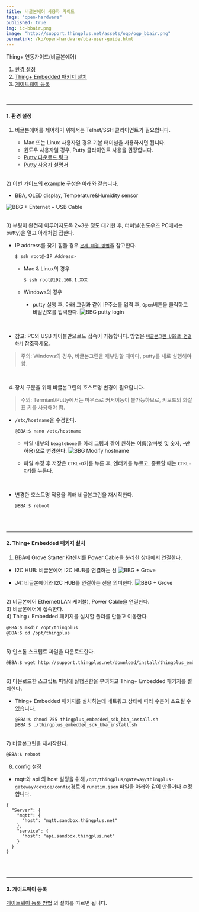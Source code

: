 ```yaml
---
title: 비글본에어 사용자 가이드
tags: "open-hardware"
published: true
img: ic-bbair.png
image: "http://support.thingplus.net/assets/ogp/ogp_bbair.png"
permalink: /ko/open-hardware/bba-user-guide.html
---
```


Thing+ 연동가이드(비글본에어)
<div id='id-setting'></div>

1. [환경 설정](#id-setting)
2. [Thing+ Embedded 패키지 설치](#id-package)
3. [게이트웨이 등록](#id-register)

<br/>

---

#### 1. 환경 설정

1) 비글본에어를 제어하기 위해서는 Telnet/SSH 클라이언트가 필요합니다.

   - Mac 또는 Linux 사용자일 경우 기본 터미널을 사용하시면 됩니다.
   - 윈도우 사용자일 경우, Putty 클라이언트 사용을 권장합니다.
   - [Putty 다운로드 링크](http://the.earth.li/~sgtatham/putty/latest/x86/putty.exe)
   - [Putty 사용자 설명서](http://suhjin.tistory.com/37)

<br/>
2) 이번 가이드의 example 구성은 아래와 같습니다.

  - BBA, OLED display, Temperature&Humidity sensor

![BBG + Ehternet + USB Cable](/assets/bba_board_sensors.png)

<br/>
3) 부팅이 완전히 이루어지도록 2~3분 정도 대기한 후, 터미널(윈도우즈 PC에서는 putty)을 열고 아래처럼 접한다.

 - IP address를 찾기 힘들 경우 [`문제 해결 방법`](/ko/help/troubleshooting.html)을 참고한다.

   ```bash
   $ ssh root@<IP Address>
   ```

   - Mac & Linux의 경우

     ```bash
     $ ssh root@192.168.1.XXX
     ```

   - Windows의 경우
     - putty 실행 후, 아래 그림과 같이 IP주소를 입력 후, `Open`버튼을 클릭하고 비밀번호를 입력한다.
     ![BBG putty login](/assets/putty_login_bbg.png)

<br/>

 - 참고: PC와 USB 케이블만으로도 접속이 가능합니다. 방법은 [`비글본그린 USB로 연결하기`](#id-bbg-usbconnect) 참조하세요.

> 주의: Windows의 경우, 비글본그린을 재부팅할 때마다, putty를 새로 실행해야함.

<br/>

4) 장치 구분을 위해 비글본그린의 호스트명 변경이 필요합니다.

> 주의: Termianl/Putty에서는 마우스로 커서이동이 불가능하므로, 키보드의 화살표 키를 사용해야 함.

- `/etc/hostname`을 수정한다.

  ```bash
  @BBA:$ nano /etc/hostname
  ```

  - 파일 내부의 `beaglebone`을 아래 그림과 같이 원하는 이름(알파벳 및 숫자, -만 허용)으로 변경한다.
    ![BBG Modify hostname](/assets/modify_hostname.png)

  - 파일 수정 후 저장은 `CTRL-O`키를 누른 후, 엔터키를 누르고, 종료할 때는 `CTRL-X`키를 누른다.

<br/>

- 변경한 호스트명 적용을 위해 비글본그린을 재시작한다.

  ```bash
  @BBA:$ reboot
  ```

<div id='id-package'></div>
<br/><br/>

---

#### 2. Thing+ Embedded 패키지 설치

1) BBA에 Grove Starter Kit센서를 Power Cable을 분리한 상태에서 연결한다.

- I2C HUB: 비글본에어 I2C HUB를 연결하는 선
![BBG + Grove](/assets/bba_i2chub.png)

- J4: 비글본에어와 I2C HUB를 연결하는 선을 의미한다.
![BBG + Grove](/assets/bba_sensor_connect.png)

<br/>
2) 비글본에어 Ethernet(LAN 케이블), Power Cable을 연결한다.

<br/>
3) 비글본에어에 접속한다.

<br/>
4) Thing+ Embedded 패키지를 설치할 폴더를 만들고 이동한다.

```bash
@BBA:$ mkdir /opt/thingplus
@BBA:$ cd /opt/thingplus
```

<br/>
5) 인스톨 스크립트 파일을 다운로드한다.

```bash
@BBA:$ wget http://support.thingplus.net/download/install/thingplus_embedded_sdk_bba_install.sh
```


<br/>
6) 다운로드한 스크립트 파일에 실행권한을 부여하고 Thing+ Embedded 패키지를 설치한다.

- Thing+ Embedded 패키지를 설치하는데 네트워크 상태에 따라 수분이 소요될 수 있습니다.

  ```bash
  @BBA:$ chmod 755 thingplus_embedded_sdk_bba_install.sh
  @BBA:$ ./thingplus_embedded_sdk_bba_install.sh
  ```

<br/>
7) 비글본그린을 재시작한다.

```bash
@BBA:$ reboot
```

8) config 설정
- mqtt와 api 의 host 설정을 위해 `/opt/thingplus/gateway/thingplus-gateway/device/config`경로에 `runetim.json` 파일을 아래와 같이 만들거나 수정합니다.

```
{
  "Server": {
    "mqtt": {
      "host": "mqtt.sandbox.thingplus.net"
    },
    "service": {
      "host": "api.sandbox.thingplus.net"
    }
  }
}
```


<div id='id-register'></div>
<br/><br/>

---

#### 3. 게이트웨이 등록
[게이트웨이 등록 방법](/ko/user-guide/registration.html#id-gateway) 의 절차를 따르면 됩니다.




<div class='scrolltop'>
    <div class='scroll icon'><i class="fa fa-arrow-circle-up"></i></div>
</div>